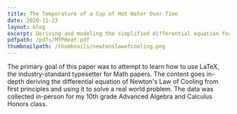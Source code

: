 ```yaml
---
title: The Temperature of a Cup of Hot Water Over Time
date: 2020-11-23
layout: blog
excerpt: Deriving and modeling the simplified differential equation for heat dissipation from a lumped-capacitance object from first principles.
pdfpath: /pdfs/MYPHeat.pdf
thumbnailpath: /thumbnails/newtonslawofcooling.png
---
```


The primary goal of this paper was to attempt to learn how to use LaTeX, the industry-standard typesetter for Math papers. The content goes in-depth deriving the differential equation of Newton's Law of Cooling from first principles and using it to solve a real world problem. The data was collected in-person for my 10th grade Advanced Algebra and Calculus Honors class.

